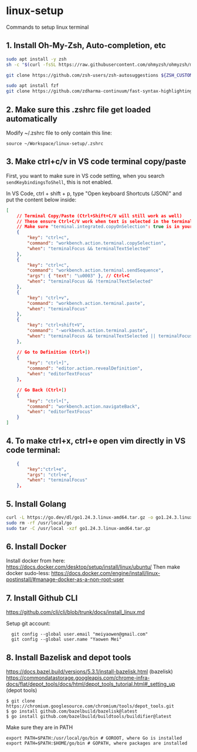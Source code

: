 # linux-setup
Commands to setup linux terminal

## 1. Install Oh-My-Zsh, Auto-completion, etc
```bash
sudo apt install -y zsh
sh -c "$(curl -fsSL https://raw.githubusercontent.com/ohmyzsh/ohmyzsh/master/tools/install.sh)"

git clone https://github.com/zsh-users/zsh-autosuggestions ${ZSH_CUSTOM:-~/.oh-my-zsh/custom}/plugins/zsh-autosuggestions

sudo apt install fzf
git clone https://github.com/zdharma-continuum/fast-syntax-highlighting.git ${ZSH_CUSTOM:-$HOME/.oh-my-zsh/custom}/plugins/fast-syntax-highlighting
```
## 2. Make sure this .zshrc file get loaded automatically

Modify ~/.zshrc file to only contain this line:

```
source ~/Workspace/linux-setup/.zshrc
```

## 3. Make ctrl+c/v in VS code terminal copy/paste

First, you want to make sure in VS code setting, when you search `sendKeybindingsToShell`, this is not enabled.

In VS Code, ctrl + shift + p, type "Open keyboard Shortcuts (JSON)" and put the content below inside:

```JSON
[
    // Terminal Copy/Paste (Ctrl+Shift+C/V will still work as well)
    // These ensure Ctrl+C/V work when text is selected in the terminal on Linux.
    // Make sure "terminal.integrated.copyOnSelection": true is in your settings.json
    {
        "key": "ctrl+c",
        "command": "workbench.action.terminal.copySelection",
        "when": "terminalFocus && terminalTextSelected"
    },
    {
        "key": "ctrl+c",
        "command": "workbench.action.terminal.sendSequence",
        "args": { "text": "\u0003" }, // Ctrl+C
        "when": "terminalFocus && !terminalTextSelected"
    },
    {
        "key": "ctrl+v",
        "command": "workbench.action.terminal.paste",
        "when": "terminalFocus"
    },
    {
        "key": "ctrl+shift+V",
        "command": "-workbench.action.terminal.paste",
        "when": "terminalFocus && terminalTextSelected || terminalFocus && terminalProcessSupported"
    },

    // Go to Definition (Ctrl+])
    {
        "key": "ctrl+]",
        "command": "editor.action.revealDefinition",
        "when": "editorTextFocus"
    },

    // Go Back (Ctrl+[)
    {
        "key": "ctrl+[",
        "command": "workbench.action.navigateBack",
        "when": "editorTextFocus"
    }
]
```

## 4. To make ctrl+x, ctrl+e open vim directly in VS code terminal:

```JSON
    {
        "key":"ctrl+e",
        "args": "ctrl+e",
        "when": "terminalFocus"
    },
```

## 5. Install Golang

```bash
curl -L https://go.dev/dl/go1.24.3.linux-amd64.tar.gz -o go1.24.3.linux-amd64.tar.gz
sudo rm -rf /usr/local/go
sudo tar -C /usr/local -xzf go1.24.3.linux-amd64.tar.gz
```

## 6. Install Docker

Install docker from here: https://docs.docker.com/desktop/setup/install/linux/ubuntu/
Then make docker sudo-less: https://docs.docker.com/engine/install/linux-postinstall/#manage-docker-as-a-non-root-user

## 7. Install Github CLI

https://github.com/cli/cli/blob/trunk/docs/install_linux.md

Setup git account:

```
  git config --global user.email "meiyaowen@gmail.com"
  git config --global user.name "Yaowen Mei"
```

## 8. Install Bazelisk and depot tools

https://docs.bazel.build/versions/5.3.1/install-bazelisk.html (bazelisk)
https://commondatastorage.googleapis.com/chrome-infra-docs/flat/depot_tools/docs/html/depot_tools_tutorial.html#_setting_up (depot tools)

```
$ git clone https://chromium.googlesource.com/chromium/tools/depot_tools.git
$ go install github.com/bazelbuild/bazelisk@latest
$ go install github.com/bazelbuild/buildtools/buildifier@latest 
```

Make sure they are in PATH

```
export PATH=$PATH:/usr/local/go/bin # GOROOT, where Go is installed
export PATH=$PATH:$HOME/go/bin # GOPATH, where packages are installed
```

